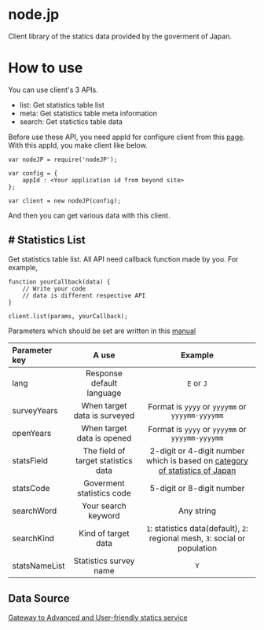 node.jp
=======

Client library of the statics data provided by the goverment of Japan.

# How to use
You can use client's 3 APIs.
* list: Get statistics table list
* meta: Get statistics table meta information
* search: Get statictics table data


Before use these API, you need appId for configure client
from this [page](https://statdb.nstac.go.jp/apiuser/php/index.php?action=provisional "page").
With this appId, you make client like below.

    var nodeJP = require('nodeJP');

    var config = {
	    appId : <Your application id from beyond site>
    };	

    var client = new nodeJP(config);

And then you can get various data with this client.

## # Statistics List
Get statistics table list. All API need callback function made by you. For example,

    function yourCallback(data) {
        // Write your code
        // data is different respective API 
    }
    
    client.list(params, yourCallback);

Parameters which should be set are written in this [manual](http://statdb.nstac.go.jp/wp/wp-content/uploads/2013/06/API-spec.pdf "manual")

| Parameter key | A use | Example |
|:-----------|:------------:|:------------:|
| lang  | Response default language | `E` or `J` |
| surveyYears |  When target data is surveyed | Format is `yyyy` or `yyyymm` or `yyyymm-yyyymm` |
| openYears  | When target data is opened | Format is `yyyy` or `yyyymm` or `yyyymm-yyyymm` |
| statsField | The field of target statistics data  | 2-digit or 4-digit number which is based on [category of statistics of Japan](http://www.e-stat.go.jp/SG1/htoukeib/TopDisp.do?bKind=10 "category of statistics of Japan") |
| statsCode | Goverment statistics code | 5-digit or 8-digit number |
| searchWord | Your search keyword | Any string |
| searchKind | Kind of target data | `1`: statistics data(default), `2`: regional mesh, `3`: social or population | 
| statsNameList | Statistics survey name | `Y` | 

## Data Source

[Gateway to Advanced and User-friendly statics service](http://statdb.nstac.go.jp/ "Data source")
